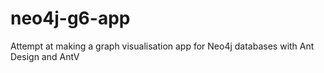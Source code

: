 # neo4j-g6-app
Attempt at making a graph visualisation app for Neo4j databases with Ant Design and AntV
